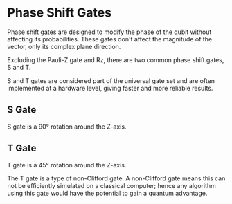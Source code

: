 # Phase Shift Gates

Phase shift gates are designed to modify the phase of the qubit without affecting its probabilities. These gates don't affect the magnitude of the vector, only its complex plane direction.

Excluding the Pauli-Z gate and Rz, there are two common phase shift gates, S and T.

S and T gates are considered part of the universal gate set and are often implemented at a hardware level, giving faster and more reliable results.

## S Gate

S gate is a 90° rotation around the Z-axis.


## T Gate

T gate is a 45° rotation around the Z-axis.

The T gate is a type of non-Clifford gate. A non-Clifford gate means this can not be efficiently simulated on a classical computer; hence any algorithm using this gate would have the potential to gain a quantum advantage.